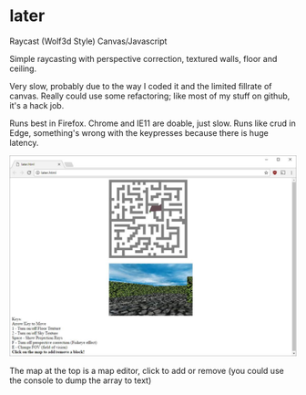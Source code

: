 # later
Raycast (Wolf3d Style) Canvas/Javascript

Simple raycasting with perspective correction, textured walls, floor and ceiling.

Very slow, probably due to the way I coded it and the limited fillrate of canvas. Really could use some refactoring; like most of my stuff on github, it's a hack job.

Runs best in Firefox. Chrome and IE11 are doable, just slow. Runs like crud in Edge, something's wrong with the keypresses because there is huge latency.

![alt tag](https://raw.githubusercontent.com/gregfrazier/later/master/sample.jpg)

The map at the top is a map editor, click to add or remove (you could use the console to dump the array to text)
